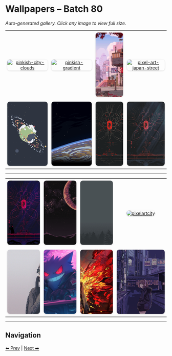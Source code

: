 # Wallpapers – Batch 80

_Auto-generated gallery. Click any image to view full size._

<table style="border-collapse:collapse; width:100%;">
  <tr>
    <td style="padding:6px; vertical-align:middle; text-align:center;"><a href="https://raw.githubusercontent.com/rubiin/wallpapers/master/wallpapers/pinkish-city-clouds.png"><img src="https://raw.githubusercontent.com/rubiin/wallpapers/master/wallpapers/pinkish-city-clouds.png" alt="pinkish-city-clouds" loading="lazy" style="width:300px; height:200px; object-fit:cover; border-radius:8px; box-shadow:0 1px 4px rgba(0,0,0,0.15);"></a></td>
    <td style="padding:6px; vertical-align:middle; text-align:center;"><a href="https://raw.githubusercontent.com/rubiin/wallpapers/master/wallpapers/pinkish-gradient.png"><img src="https://raw.githubusercontent.com/rubiin/wallpapers/master/wallpapers/pinkish-gradient.png" alt="pinkish-gradient" loading="lazy" style="width:300px; height:200px; object-fit:cover; border-radius:8px; box-shadow:0 1px 4px rgba(0,0,0,0.15);"></a></td>
    <td style="padding:6px; vertical-align:middle; text-align:center;"><a href="https://raw.githubusercontent.com/rubiin/wallpapers/master/wallpapers/pixel-art-city.jpg"><img src="https://raw.githubusercontent.com/rubiin/wallpapers/master/wallpapers/pixel-art-city.jpg" alt="pixel-art-city" loading="lazy" style="width:300px; height:200px; object-fit:cover; border-radius:8px; box-shadow:0 1px 4px rgba(0,0,0,0.15);"></a></td>
    <td style="padding:6px; vertical-align:middle; text-align:center;"><a href="https://raw.githubusercontent.com/rubiin/wallpapers/master/wallpapers/pixel-art-japan-street.png"><img src="https://raw.githubusercontent.com/rubiin/wallpapers/master/wallpapers/pixel-art-japan-street.png" alt="pixel-art-japan-street" loading="lazy" style="width:300px; height:200px; object-fit:cover; border-radius:8px; box-shadow:0 1px 4px rgba(0,0,0,0.15);"></a></td>
  </tr>
  <tr>
    <td style="padding:6px; vertical-align:middle; text-align:center;"><a href="https://raw.githubusercontent.com/rubiin/wallpapers/master/wallpapers/pixel-earth.png"><img src="https://raw.githubusercontent.com/rubiin/wallpapers/master/wallpapers/pixel-earth.png" alt="pixel-earth" loading="lazy" style="width:300px; height:200px; object-fit:cover; border-radius:8px; box-shadow:0 1px 4px rgba(0,0,0,0.15);"></a></td>
    <td style="padding:6px; vertical-align:middle; text-align:center;"><a href="https://raw.githubusercontent.com/rubiin/wallpapers/master/wallpapers/pixel-orbit.jpg"><img src="https://raw.githubusercontent.com/rubiin/wallpapers/master/wallpapers/pixel-orbit.jpg" alt="pixel-orbit" loading="lazy" style="width:300px; height:200px; object-fit:cover; border-radius:8px; box-shadow:0 1px 4px rgba(0,0,0,0.15);"></a></td>
    <td style="padding:6px; vertical-align:middle; text-align:center;"><a href="https://raw.githubusercontent.com/rubiin/wallpapers/master/wallpapers/pixel-red-dark-gruv-0.png"><img src="https://raw.githubusercontent.com/rubiin/wallpapers/master/wallpapers/pixel-red-dark-gruv-0.png" alt="pixel-red-dark-gruv-0" loading="lazy" style="width:300px; height:200px; object-fit:cover; border-radius:8px; box-shadow:0 1px 4px rgba(0,0,0,0.15);"></a></td>
    <td style="padding:6px; vertical-align:middle; text-align:center;"><a href="https://raw.githubusercontent.com/rubiin/wallpapers/master/wallpapers/pixel-red-dark-gruv-1.png"><img src="https://raw.githubusercontent.com/rubiin/wallpapers/master/wallpapers/pixel-red-dark-gruv-1.png" alt="pixel-red-dark-gruv-1" loading="lazy" style="width:300px; height:200px; object-fit:cover; border-radius:8px; box-shadow:0 1px 4px rgba(0,0,0,0.15);"></a></td>
  </tr>
</table>

<hr/>

<table style="border-collapse:collapse; width:100%;">
  <tr>
    <td style="padding:6px; vertical-align:middle; text-align:center;"><a href="https://raw.githubusercontent.com/rubiin/wallpapers/master/wallpapers/pixel-red-dark.png"><img src="https://raw.githubusercontent.com/rubiin/wallpapers/master/wallpapers/pixel-red-dark.png" alt="pixel-red-dark" loading="lazy" style="width:300px; height:200px; object-fit:cover; border-radius:8px; box-shadow:0 1px 4px rgba(0,0,0,0.15);"></a></td>
    <td style="padding:6px; vertical-align:middle; text-align:center;"><a href="https://raw.githubusercontent.com/rubiin/wallpapers/master/wallpapers/pixel-space.png"><img src="https://raw.githubusercontent.com/rubiin/wallpapers/master/wallpapers/pixel-space.png" alt="pixel-space" loading="lazy" style="width:300px; height:200px; object-fit:cover; border-radius:8px; box-shadow:0 1px 4px rgba(0,0,0,0.15);"></a></td>
    <td style="padding:6px; vertical-align:middle; text-align:center;"><a href="https://raw.githubusercontent.com/rubiin/wallpapers/master/wallpapers/pixelart-forest.jpg"><img src="https://raw.githubusercontent.com/rubiin/wallpapers/master/wallpapers/pixelart-forest.jpg" alt="pixelart-forest" loading="lazy" style="width:300px; height:200px; object-fit:cover; border-radius:8px; box-shadow:0 1px 4px rgba(0,0,0,0.15);"></a></td>
    <td style="padding:6px; vertical-align:middle; text-align:center;"><a href="https://raw.githubusercontent.com/rubiin/wallpapers/master/wallpapers/pixelartcity.png"><img src="https://raw.githubusercontent.com/rubiin/wallpapers/master/wallpapers/pixelartcity.png" alt="pixelartcity" loading="lazy" style="width:300px; height:200px; object-fit:cover; border-radius:8px; box-shadow:0 1px 4px rgba(0,0,0,0.15);"></a></td>
  </tr>
  <tr>
    <td style="padding:6px; vertical-align:middle; text-align:center;"><a href="https://raw.githubusercontent.com/rubiin/wallpapers/master/wallpapers/plant-astronaut.webp"><img src="https://raw.githubusercontent.com/rubiin/wallpapers/master/wallpapers/plant-astronaut.webp" alt="plant-astronaut" loading="lazy" style="width:300px; height:200px; object-fit:cover; border-radius:8px; box-shadow:0 1px 4px rgba(0,0,0,0.15);"></a></td>
    <td style="padding:6px; vertical-align:middle; text-align:center;"><a href="https://raw.githubusercontent.com/rubiin/wallpapers/master/wallpapers/pokemon-gengar-cyber-aesthetic-desktop-wallpaper-4k.jpg"><img src="https://raw.githubusercontent.com/rubiin/wallpapers/master/wallpapers/pokemon-gengar-cyber-aesthetic-desktop-wallpaper-4k.jpg" alt="pokemon-gengar-cyber-aesthetic-desktop-wallpaper-4k" loading="lazy" style="width:300px; height:200px; object-fit:cover; border-radius:8px; box-shadow:0 1px 4px rgba(0,0,0,0.15);"></a></td>
    <td style="padding:6px; vertical-align:middle; text-align:center;"><a href="https://raw.githubusercontent.com/rubiin/wallpapers/master/wallpapers/poly_glitch.png"><img src="https://raw.githubusercontent.com/rubiin/wallpapers/master/wallpapers/poly_glitch.png" alt="poly_glitch" loading="lazy" style="width:300px; height:200px; object-fit:cover; border-radius:8px; box-shadow:0 1px 4px rgba(0,0,0,0.15);"></a></td>
    <td style="padding:6px; vertical-align:middle; text-align:center;"><a href="https://raw.githubusercontent.com/rubiin/wallpapers/master/wallpapers/purp_city.png"><img src="https://raw.githubusercontent.com/rubiin/wallpapers/master/wallpapers/purp_city.png" alt="purp_city" loading="lazy" style="width:300px; height:200px; object-fit:cover; border-radius:8px; box-shadow:0 1px 4px rgba(0,0,0,0.15);"></a></td>
  </tr>
</table>

<hr/>

## Navigation

[⬅️ Prev](index_79.md) | [Next ➡️](index_81.md)

